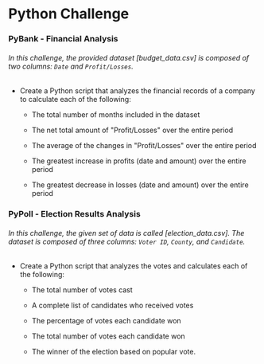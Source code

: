 # Python Challenge 



### PyBank - Financial Analysis


###### In this challenge, the provided dataset [budget_data.csv] is composed of two columns: `Date` and `Profit/Losses`. 


* Create a Python script that analyzes the financial records of a company to calculate each of the following:

  * The total number of months included in the dataset

  * The net total amount of "Profit/Losses" over the entire period

  * The average of the changes in "Profit/Losses" over the entire period

  * The greatest increase in profits (date and amount) over the entire period

  * The greatest decrease in losses (date and amount) over the entire period



### PyPoll - Election Results Analysis


###### In this challenge, the given set of data is called [election_data.csv]. The dataset is composed of three columns: `Voter ID`, `County`, and `Candidate`.


* Create a Python script that analyzes the votes and calculates each of the following:

  * The total number of votes cast

  * A complete list of candidates who received votes

  * The percentage of votes each candidate won

  * The total number of votes each candidate won

  * The winner of the election based on popular vote.

